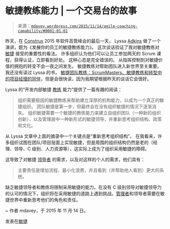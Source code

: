 <!--yml

分类：未分类

日期：2024-05-18 05:38:05

-->

# 敏捷教练能力 | 一个交易台的故事

> 来源：[`mdavey.wordpress.com/2015/11/14/agile-coaching-capability/#0001-01-01`](https://mdavey.wordpress.com/2015/11/14/agile-coaching-capability/#0001-01-01)

昨天，在 [Construx](http://www.construx.com/Thought_Leadership/Events/Software_Executive_Summit/?id=16269) 2015 年软件高管峰会的最后一天， Lyssa [Adkins](http://www.coachingagileteams.com/) 做了一个演讲，题为《发展你的员工的敏捷教练能力》。 这次谈话验证了我对敏捷教练对 [敏捷](http://www.agilecoachinginstitute.com/wp-content/uploads/2015/03/whitePaper-ACI-The-Agile-Leader-Jan-2015.pdf) 接受的重要性的看法。 许多组织认为他们可以让员工参加两天的 Scrum 课程，获得认证，立即看到好处。 这种心态是完全错误的。 从指挥控制到对敏捷价值的拥抱的转变不会一夜之间发生。 敏捷教练对帮助团队进入新世界至关重要。 我还没有读过 Lyssa 的书， [敏捷团队教练：ScrumMasters、敏捷教练和转型中的项目经理的同伴](http://www.amazon.co.uk/Coaching-Agile-Teams-ScrumMasters-Addison-Wesley-ebook/dp/B003QP47YG/ref=dp_kinw_strp_1)，但是会很快读，因为我期望根据昨天的谈话它会很好。

Lyssa 的“开发内部敏捷 [教练](http://www.agilecoachinginstitute.com/wp-content/uploads/2015/11/Developing-an-Internal-Agile-Coaching-Capability.pdf) 能力”提供了一篇有趣的阅读：

> 组织需要稳固的敏捷教练来帮助建立深厚的机构能力，以成为一个真正的敏捷组织。 团队敏捷是第一步，但最终会在没有组织敏捷的情况下逐渐消失。 组织敏捷需要一个敏捷的教练能力来建立自组织团队（一种新的组织创新），以及管理层中一种新形式的敏捷领导，并重新思考组织结构、政策和文化。

从 Lyssa 文章中上面的摘录中一个关键点是“重新思考组织结构”。 在我看来，许多组织试图在团队/项目层面上实现敏捷，但是周围的组织结构仍然是老的（经理、领导、C 级别、人力资源等），这实际上成为了组织采用敏捷的障碍。

这导致了对敏捷 [领导者](http://www.agilecoachinginstitute.com/wp-content/uploads/2015/03/whitePaper-ACI-The-Agile-Leader-Jan-2015.pdf) 的需求，以及对这样的个人的需求，他们具有：

> 主要责任是增加流程、最小化浪费，并且看到（并帮助他人看到）更大的系统。

缺乏敏捷领导者和教练将限制采用敏捷的能力。在没有 C 级别领导对敏捷领导力的认可的情况下，组织将在采用敏捷的道路上遇到挑战。[管理者](http://cmforagile.blogspot.nl/2014/07/the-role-of-middle-management-in-agile.html)和领导者需要在敏捷世界中重新思考他们的角色和责任。

~ 作者 mdavey，于 2015 年 11 月 14 日。

发表在[敏捷](https://mdavey.wordpress.com/category/agile/)
